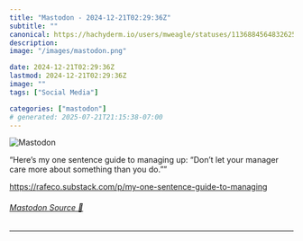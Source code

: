 ```yaml
---
title: "Mastodon - 2024-12-21T02:29:36Z"
subtitle: ""
canonical: https://hachyderm.io/users/mweagle/statuses/113688456483262596
description:
image: "/images/mastodon.png"

date: 2024-12-21T02:29:36Z
lastmod: 2024-12-21T02:29:36Z
image: ""
tags: ["Social Media"]

categories: ["mastodon"]
# generated: 2025-07-21T21:15:38-07:00
---
```

![Mastodon](/images/mastodon.png)

<p>“Here’s my one sentence guide to managing up: “Don’t let your manager care more about something than you do.””</p><p><a href="https://rafeco.substack.com/p/my-one-sentence-guide-to-managing" target="_blank" rel="nofollow noopener noreferrer" translate="no"><span class="invisible">https://</span><span class="ellipsis">rafeco.substack.com/p/my-one-s</span><span class="invisible">entence-guide-to-managing</span></a></p>


###### [Mastodon Source 🐘](https://hachyderm.io/@mweagle/113688456483262596)

___
